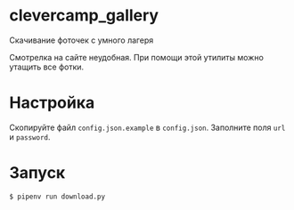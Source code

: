 # clevercamp_gallery
Скачивание фоточек с умного лагеря

Смотрелка на сайте неудобная.
При помощи этой утилиты можно утащить все фотки.

# Настройка
Скопируйте файл `config.json.example` в `config.json`. Заполните поля `url` и `password`.

# Запуск
`$ pipenv run download.py`
